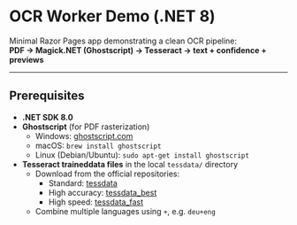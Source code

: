 ﻿# OCR Worker Demo (.NET 8)

Minimal Razor Pages app demonstrating a clean OCR pipeline:  
**PDF → Magick.NET (Ghostscript) → Tesseract → text + confidence + previews**

---

## Prerequisites

- **.NET SDK 8.0**   
- **Ghostscript** (for PDF rasterization)
  - Windows: [ghostscript.com](https://ghostscript.com/)
  - macOS: `brew install ghostscript`
  - Linux (Debian/Ubuntu): `sudo apt-get install ghostscript`
- **Tesseract traineddata files** in the local `tessdata/` directory  
  - Download from the official repositories:  
    - Standard: [tessdata](https://github.com/tesseract-ocr/tessdata)  
    - High accuracy: [tessdata_best](https://github.com/tesseract-ocr/tessdata_best)  
    - High speed: [tessdata_fast](https://github.com/tesseract-ocr/tessdata_fast)
  - Combine multiple languages using `+`, e.g. `deu+eng`

